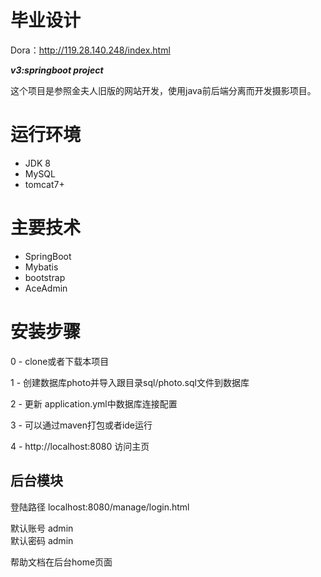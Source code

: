 # 毕业设计 
Dora：http://119.28.140.248/index.html

***v3:springboot project***


这个项目是参照金夫人旧版的网站开发，使用java前后端分离而开发摄影项目。

# 运行环境
- JDK 8
- MySQL
- tomcat7+

# 主要技术

- SpringBoot
- Mybatis
- bootstrap
- AceAdmin




# 安装步骤

0 - clone或者下载本项目

1 - 创建数据库photo并导入跟目录sql/photo.sql文件到数据库

2 - 更新 application.yml中数据库连接配置

3 - 可以通过maven打包或者ide运行

4 - http://localhost:8080 访问主页



## 后台模块

登陆路径 localhost:8080/manage/login.html

默认账号 admin<br>
默认密码 admin

帮助文档在后台home页面


